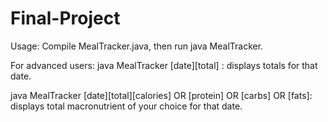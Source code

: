 # Final-Project
Usage: Compile MealTracker.java, then run java MealTracker.

For advanced users: java MealTracker [date][total] : displays totals for that date.

java MealTracker [date][total][calories] OR [protein] OR [carbs] OR [fats]: displays total macronutrient of your choice for that date.
